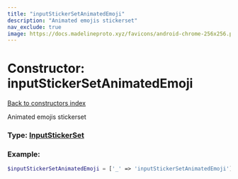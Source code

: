 ```yaml
---
title: "inputStickerSetAnimatedEmoji"
description: "Animated emojis stickerset"
nav_exclude: true
image: https://docs.madelineproto.xyz/favicons/android-chrome-256x256.png
---
```

# Constructor: inputStickerSetAnimatedEmoji  
[Back to constructors index](index.md)



Animated emojis stickerset




### Type: [InputStickerSet](../types/InputStickerSet.md)


### Example:

```php
$inputStickerSetAnimatedEmoji = ['_' => 'inputStickerSetAnimatedEmoji'];
```  
